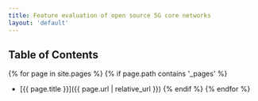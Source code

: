```yaml
---
title: Feature evaluation of open source 5G core networks
layout: 'default'
---
```


## Table of Contents

{% for page in site.pages %}
  {% if page.path contains '_pages' %}
- [{{ page.title }}]({{ page.url | relative_url }})
  {% endif %}
{% endfor %}